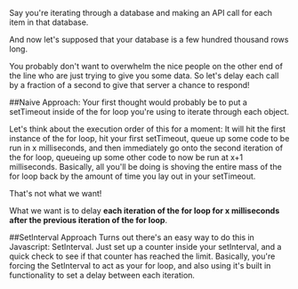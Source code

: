 Say you're iterating through a database and making an API call for each item in that database. 

And now let's supposed that your database is a few hundred thousand rows long. 

You probably don't want to overwhelm the nice people on the other end of the line who are just trying to give you some data. So let's delay each call by a fraction of a second to give that server a chance to respond!

##Naive Approach:
Your first thought would probably be to put a setTimeout inside of the for loop you're using to iterate through each object. 

Let's think about the execution order of this for a moment: 
It will hit the first instance of the for loop, hit your first setTimeout, queue up some code to be run in x milliseconds, and then immediately go onto the second iteration of the for loop, queueing up some other code to now be run at x+1 milliseconds. Basically, all you'll be doing is shoving the entire mass of the for loop back by the amount of time you lay out in your setTimeout. 

That's not what we want!

What we want is to delay **each iteration of the for loop for x milliseconds after the previous iteration of the for loop**.

##SetInterval Approach
Turns out there's an easy way to do this in Javascript: SetInterval. 
Just set up a counter inside your setInterval, and a quick check to see if that counter has reached the limit. Basically, you're forcing the SetInterval to act as your for loop, and also using it's built in functionality to set a delay between each iteration. 

